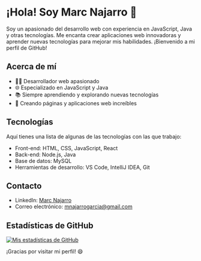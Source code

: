 # ¡Hola! Soy Marc Najarro 👋

Soy un apasionado del desarrollo web con experiencia en JavaScript, Java y otras tecnologías. Me encanta crear aplicaciones web innovadoras y aprender nuevas tecnologías para mejorar mis habilidades. ¡Bienvenido a mi perfil de GitHub!

## Acerca de mí

- 👨‍💻 Desarrollador web apasionado
- 🌐 Especializado en JavaScript y Java
- 📚 Siempre aprendiendo y explorando nuevas tecnologías
- 🚀 Creando páginas y aplicaciones web increíbles

## Tecnologías

Aquí tienes una lista de algunas de las tecnologías con las que trabajo:

- Front-end: HTML, CSS, JavaScript, React
- Back-end: Node.js, Java
- Base de datos: MySQL
- Herramientas de desarrollo: VS Code, IntelliJ IDEA, Git

## Contacto

- LinkedIn: [Marc Najarro](linkedin.com/in/marc-najarro-2a8468222)
- Correo electrónico: mnajarrogarcia@gmail.com

## Estadísticas de GitHub

[![Mis estadísticas de GitHub](https://github-readme-stats.vercel.app/api?username=MarcNajarroGarcia&show_icons=true&theme=dark)](https://github.com/MarcNajarroGarcia/github-readme-stats)

¡Gracias por visitar mi perfil! 😄
